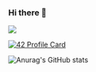 ### Hi there 👋

![](https://komarev.com/ghpvc/?username=EVBLOOD&color=blue)

[![42 Profile Card](https://1337-readme.vercel.app/api/profile?cursus=42cursus&dark=true&leet_logo=hide&login=sakllam)](https://github.com/mohouyizme/1337-readme)

![Anurag's GitHub stats](https://github-readme-stats.vercel.app/api?username=EVBLOOD&show_icons=true&theme=tokyonight)


<!--
**EVBLOOD/EVBLOOD** is a ✨ _special_ ✨ repository because its `README.md` (this file) appears on your GitHub profile.

Here are some ideas to get you started:

- 🔭 I’m currently working on ...
- 🌱 I’m currently learning ...
- 👯 I’m looking to collaborate on ...
- 🤔 I’m looking for help with ...
- 💬 Ask me about ...
- 📫 How to reach me: ...
- 😄 Pronouns: ...
- ⚡ Fun fact: ...
-->
